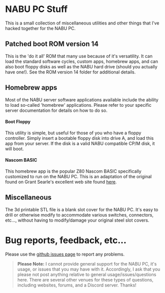 # NABU PC Stuff

This is a small collection of miscellaneous utilities and other things that I've hacked together for the NABU PC.

## Patched boot ROM version 14

This is the 'do it all' ROM that many use because of it's versatility. It can load the standard software cycles, custom apps, homebrew apps, and can also boot floppy disks as well as the NABU hard drive (should you actually have one!). See the ROM version 14 folder for additional details.

## Homebrew apps

Most of the NABU server software applications available include the ability to load so-called 'homebrew' applications. Please refer to your specific server documentation for details on how to do so.

#### Boot Floppy

This utility is simple, but useful for those of you who have a floppy controller. Simply insert a bootable floppy disk into drive A, and load this app from your server. If the disk is a valid NABU compatible CP/M disk, it will boot.

#### Nascom BASIC

This homebrew app is the popular Z80 Nascom BASIC specifically customized to run on the NABU PC. This is an adaptation of the original found on Grant Searle's excellent web site found [here](http://searle.x10host.com/z80/SimpleZ80.html#RomFiles).

## Miscellaneous

The 3d printable STL file is a blank slot cover for the NABU PC. It's easy to drill or otherwise modify to accommodate various switches, connectors, etc..., without having to modify/damage your original steel slot covers.

# Bug reports, feedback, etc...

Please use the [github issues page](https://github.com/labomb/NABU_PC_Stuff/issues) to report any problems.

>**Please Note:**
 I cannot provide general support for the NABU PC, it's usage, or issues that you may have with it. Accordingly, I ask that you please not post anything relative to general usage/issues/questions here. There are several other venues for these types of questions, including websites, forums, and a Discord server. Thanks!
 
